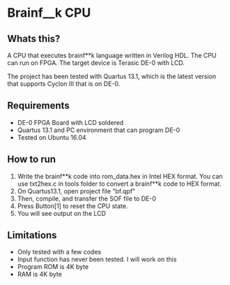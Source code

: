 # Brainf__k CPU
## Whats this?
A CPU that executes brainf\*\*k language written in Verilog HDL. The CPU can run on FPGA. The target device is Terasic DE-0 with LCD.

The project has been tested with Quartus 13.1, which is the latest version that supports Cyclon III that is on DE-0.

## Requirements
- DE-0 FPGA Board with LCD soldered
- Quartus 13.1 and PC environment that can program DE-0
- Tested on Ubuntu 16.04

## How to run
1. Write the brainf\*\*k code into rom_data.hex in Intel HEX format. You can use txt2hex.c in tools folder to convert a brainf\*\*k code to HEX format.
2. On Quartus13.1, open project file "bf.qpf"
3. Then, compile, and transfer the SOF file to DE-0
4. Press Button[1] to reset the CPU state.
5. You will see output on the LCD

## Limitations
- Only tested with a few codes
- Input function has never been tested. I will work on this
- Program ROM is 4K byte
- RAM is 4K byte
